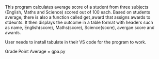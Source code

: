 This program calculates average score of a student from three subjects (English, Maths and Science) scored out of 100 each. 
Based on students average, there is also a function called get_award that assigns awards to stdeunts.
It then displays the outcome in a table format with headers such as name, English(score), Maths(score), Science(score), avergae score and awards.

User needs to install tabulate in their VS code for the program to work.

Grade Point Average = gpa.py
